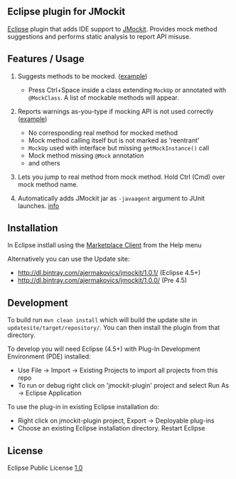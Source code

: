 Eclipse plugin for JMockit
--
[Eclipse](http://www.eclipse.org) plugin that adds IDE support to [JMockit](http://jmockit.org). Provides mock method suggestions and performs static analysis to report API misuse.


Features / Usage
--
1. Suggests methods to be mocked. ([example](https://github.com/ajermakovics/eclipse-jmockit-assist/raw/gh-pages/images/jmockit_eclipse_autocomplete.png))
	* Press Ctrl+Space inside a class extending `MockUp` or annotated with `@MockClass`. A list of mockable methods will appear.


2. Reports warnings as-you-type if mocking API is not used correctly ([example](https://github.com/ajermakovics/eclipse-jmockit-assist/raw/gh-pages/images/jmockit_errors.png))
	* No corresponding real method for mocked method
	* Mock method calling itself but is not marked as 'reentrant'
	* `MockUp` used with interface but missing `getMockInstance()` call
	* Mock method missing `@Mock` annotation 
	* and others

3. Lets you jump to real method from mock method. Hold Ctrl (Cmd) over mock method name.

4. Automatically adds JMockit jar as `-javaagent` argument to JUnit launches. [info](http://jmockit.org/gettingStarted.html)


Installation
--
In Eclipse instlall using the [Marketplace Client](http://marketplace.eclipse.org/content/jmockit-eclipse) from the Help menu

Alternatively you can use the Update site:
 - http://dl.bintray.com/ajermakovics/jmockit/1.0.1/ (Eclipse 4.5+)
 - http://dl.bintray.com/ajermakovics/jmockit/1.0.0/ (Pre 4.5)

Development
--

To build run `mvn clean install` which will build the update site in `updatesite/target/repository/`. You can then install the plugin from that directory.

To develop you will need Eclipse (4.5+) with Plug-In Development Environment (PDE) installed:
* Use File -> Import -> Existing Projects to import all projects from this repo
* To run or debug right click on 'jmockit-plugin' project and select Run As -> Eclipse Application

To use the plug-in in existing Eclipse installation do:
* Right click on jmockit-plugin project, Export -> Deployable plug-ins
* Choose an existing Eclipse installation directory. Restart Eclipse

License
--
Eclipse Public License [1.0](http://www.eclipse.org/legal/epl-v10.html)

